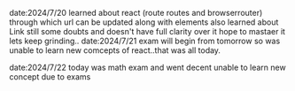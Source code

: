 date:2024/7/20
learned about react (route routes and browserrouter) through which url can be updated along with elements also learned about Link 
      still some doubts and doesn't have full clarity over it hope to mastaer it lets keep grinding..
date:2024/7/21
exam will begin from tomorrow so was unable to learn new comcepts of react..that was all today.

date:2024/7/22
today was math exam and went decent unable to learn new concept due to exams
